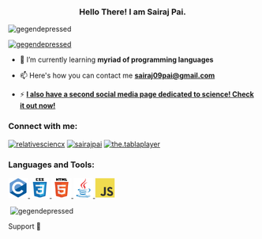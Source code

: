 <h3 align="center"> Hello There! I am Sairaj Pai. </h3>

<p align="left"> <img src="https://komarev.com/ghpvc/?username=gegendepressed&label=Profile%20views&color=0e75b6&style=flat" alt="gegendepressed" /> </p>

<p align="left"> <a href="https://github.com/ryo-ma/github-profile-trophy"><img src="https://github-profile-trophy.vercel.app/?username=gegendepressed" alt="gegendepressed" /></a> </p>

- 🌱 I’m currently learning **myriad of programming languages**

- 📫 Here's how you can contact me **sairaj09pai@gmail.com**

- ⚡ <a href = "https://instagram.com/relative_science"> **I also have a second social media page dedicated to science! Check it out now!** </a>
<h3 align="left">Connect with me:</h3>
<p align="left">
<a href="https://twitter.com/relativesciencx" target="blank"><img align="center" src="https://raw.githubusercontent.com/rahuldkjain/github-profile-readme-generator/master/src/images/icons/Social/twitter.svg" alt="relativesciencx" height="30" width="40" /></a>
<a href="https://fb.com/sairajpai" target="blank"><img align="center" src="https://raw.githubusercontent.com/rahuldkjain/github-profile-readme-generator/master/src/images/icons/Social/facebook.svg" alt="sairajpai" height="30" width="40" /></a>
<a href="https://instagram.com/the.tablaplayer" target="blank"><img align="center" src="https://raw.githubusercontent.com/rahuldkjain/github-profile-readme-generator/master/src/images/icons/Social/instagram.svg" alt="the.tablaplayer" height="30" width="40" /></a>
</p>

<h3 align="left">Languages and Tools:</h3>
<p align="left"> <a href="https://www.cprogramming.com/" target="_blank" rel="noreferrer"> <img src="https://raw.githubusercontent.com/devicons/devicon/master/icons/c/c-original.svg" alt="c" width="40" height="40"/> </a> <a href="https://www.w3schools.com/css/" target="_blank" rel="noreferrer"> <img src="https://raw.githubusercontent.com/devicons/devicon/master/icons/css3/css3-original-wordmark.svg" alt="css3" width="40" height="40"/> </a> <a href="https://www.w3.org/html/" target="_blank" rel="noreferrer"> <img src="https://raw.githubusercontent.com/devicons/devicon/master/icons/html5/html5-original-wordmark.svg" alt="html5" width="40" height="40"/> </a> <a href="https://www.java.com" target="_blank" rel="noreferrer"> <img src="https://raw.githubusercontent.com/devicons/devicon/master/icons/java/java-original.svg" alt="java" width="40" height="40"/> </a> <a href="https://developer.mozilla.org/en-US/docs/Web/JavaScript" target="_blank" rel="noreferrer"> <img src="https://raw.githubusercontent.com/devicons/devicon/master/icons/javascript/javascript-original.svg" alt="javascript" width="40" height="40"/> </a> </p>

<p>&nbsp;<img align="center" src="https://github-readme-stats.vercel.app/api?username=gegendepressed&show_icons=true&locale=en" alt="gegendepressed" /></p>

Support 🙏
